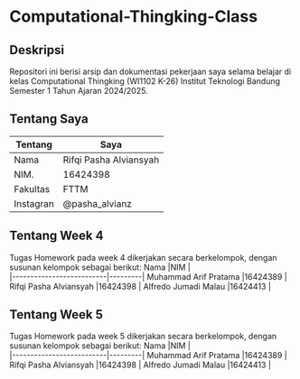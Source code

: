 # Computational-Thingking-Class

## Deskripsi
Repositori ini berisi arsip dan dokumentasi pekerjaan saya selama belajar di kelas Computational Thingking (WI1102 K-26) Institut Teknologi Bandung Semester 1 Tahun Ajaran 2024/2025. 

## Tentang Saya
Tentang                    | Saya                  |
|--------------------------|-----------------------|
Nama                       |Rifqi Pasha Alviansyah | 
NIM.                       |16424398               |
Fakultas                   |FTTM                   |
Instagran                  |@pasha_alvianz         |

## Tentang Week 4
Tugas Homework pada week 4 dikerjakan secara berkelompok, dengan susunan kelompok sebagai berikut:
Nama                       |NIM      |  
|--------------------------|---------|
Muhammad Arif Pratama      |16424389 | 
Rifqi Pasha Alviansyah     |16424398 |
Alfredo Jumadi Malau       |16424413 |

## Tentang Week 5
Tugas Homework pada week 5 dikerjakan secara berkelompok, dengan susunan kelompok sebagai berikut:
Nama                       |NIM      |  
|--------------------------|---------|
Muhammad Arif Pratama      |16424389 | 
Rifqi Pasha Alviansyah     |16424398 |
Alfredo Jumadi Malau       |16424413 |

